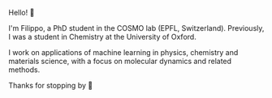 Hello! 👋

I'm Filippo, a PhD student in the COSMO lab (EPFL, Switzerland). Previously, I was a student in Chemistry at the University of Oxford.

I work on applications of machine learning in physics, chemistry and materials science, with a focus on molecular dynamics and related methods.

Thanks for stopping by 🚀
